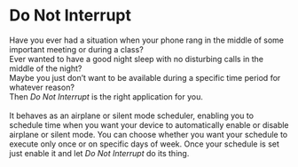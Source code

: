 Do Not Interrupt
===

Have you ever had a situation when your phone rang in the middle of some important meeting or during a class?<br>
Ever wanted to have a good night sleep with no disturbing calls in the middle of the night?<br>
Maybe you just don’t want to be available during a specific time period for whatever reason?<br>
Then _Do Not Interrupt_ is the right application for you.<br><br>
It behaves as an airplane or silent mode scheduler, enabling you to schedule time when you want your device to automatically enable or disable airplane or silent mode. You can choose whether you want your schedule to execute only once or on specific days of week. Once your schedule is set just enable it and let _Do Not Interrupt_ do its thing.
